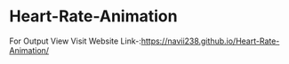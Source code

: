 # Heart-Rate-Animation
 For Output View Visit Website Link-:https://navii238.github.io/Heart-Rate-Animation/
